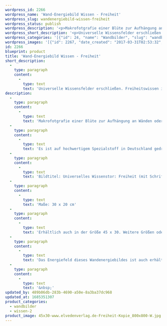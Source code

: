 ```yaml
---
wordpress_id: 2266
wordpress_name: 'Wand-Energiebild Wissen - Freiheit'
wordpress_slug: wandenergiebild-wissen-freiheit
wordpress_status: publish
wordpress_description: '<p>Makrofotgrafie einer Blüte zur Aufhängung an Wänden oder zum Aufstellen im Raum mit einem aktivierbaren feinstofflichen Schwingungsfeld: Ein "Tor" zum universellen Wissensfeld über Freiheit öffnen. Energietor im Sinne eines feinstofflichen Zugangs zu einem umfassenden Wissen, was Freiheit bedeutet und welche Verhaltensweisen etc. gerade individuell stimmig in Bezug zu Freiheit sind, wie ein größerer Grad an Freiheit zu erlangen ist u.a.m..</p><p>Es ist auf hochwertigem Spezialstoff in Deutschland gedruckt und sorgfältig in Handarbeit auf Holzkeilrahmen aufgezogen. Laut Herstellerangaben ist der farbintensive Druck 70 Jahre lichtecht, waschbar und in einem umweltorientierten Verfahren hergestellt. Der Oberstoff ist mit einer Spezialbeschichtung unterfüttert, so dass, bei Aufhängung an der Wand, der rückseitige Holzrahmen auch bei hellen Farben unsichtbar ist.</p><p>Bildtitel: Universelles Wissenstor: Freiheit (mit Schrift). Reihe: Universelle Wissenstore.</p><p>Maße: 30 x 20 cm</p><p>Erhältlich auch in der Größe 45 x 30. Weitere Größen oder andere Seitenverhältnisse, sind bis 200 cm individuell für Sie innerhalb weniger Tage herstellbar. Bitte kontaktieren Sie uns hierfür unter <a href="mailto:info@elvedenverlag.de">info@elvedenverlag.de</a>.</p><p>Das Energiefeld dieses Wandenergiebildes ist auch erhältlich als Fotokarte und Energiespray</p><p><a href="https://my.feenbaum.de/anwendung-energie-wandbilder/">Anwendungshinweise</a></p><p>&nbsp;</p>'
wordpress_short_description: '<p>Universelle Wissensfelder erschließen. Freiheitswissen im &#8222;Neuen&#8220; Bewusstsein</p>'
wordpress_categories: '[{"id": 24, "name": "Wandbilder", "slug": "wandbilder"}, {"id": 45, "name": "Wissen", "slug": "wissen-2"}]'
wordpress_images: '[{"id": 2267, "date_created": "2017-03-31T02:53:32", "date_created_gmt": "2017-03-30T22:53:32", "date_modified": "2017-03-31T02:53:32", "date_modified_gmt": "2017-03-30T22:53:32", "src": "https://my.feenbaum.de/wp-content/uploads/2017/03/45x30-www.elvedenverlag.de-Freiheit-Kopie_800x800-W.jpg", "name": "45&#215;30 www.elvedenverlag.de Freiheit Kopie_800x800-W", "alt": ""}]'
id: 2266
blueprint: product
title: 'Wand-Energiebild Wissen - Freiheit'
short_description:
  -
    type: paragraph
    content:
      -
        type: text
        text: 'Universelle Wissensfelder erschließen. Freiheitswissen im ''Neuen'' Bewusstsein'
description:
  -
    type: paragraph
    content:
      -
        type: text
        text: 'Makrofotgrafie einer Blüte zur Aufhängung an Wänden oder zum Aufstellen im Raum mit einem aktivierbaren feinstofflichen Schwingungsfeld: Ein "Tor" zum universellen Wissensfeld über Freiheit öffnen. Energietor im Sinne eines feinstofflichen Zugangs zu einem umfassenden Wissen, was Freiheit bedeutet und welche Verhaltensweisen etc. gerade individuell stimmig in Bezug zu Freiheit sind, wie ein größerer Grad an Freiheit zu erlangen ist u.a.m..'
  -
    type: paragraph
    content:
      -
        type: text
        text: 'Es ist auf hochwertigem Spezialstoff in Deutschland gedruckt und sorgfältig in Handarbeit auf Holzkeilrahmen aufgezogen. Laut Herstellerangaben ist der farbintensive Druck 70 Jahre lichtecht, waschbar und in einem umweltorientierten Verfahren hergestellt. Der Oberstoff ist mit einer Spezialbeschichtung unterfüttert, so dass, bei Aufhängung an der Wand, der rückseitige Holzrahmen auch bei hellen Farben unsichtbar ist.'
  -
    type: paragraph
    content:
      -
        type: text
        text: 'Bildtitel: Universelles Wissenstor: Freiheit (mit Schrift). Reihe: Universelle Wissenstore.'
  -
    type: paragraph
    content:
      -
        type: text
        text: 'Maße: 30 x 20 cm'
  -
    type: paragraph
    content:
      -
        type: text
        text: 'Erhältlich auch in der Größe 45 x 30. Weitere Größen oder andere Seitenverhältnisse, sind bis 200 cm individuell für Sie innerhalb weniger Tage herstellbar. Bitte kontaktieren Sie uns hierfür unter info@elvedenverlag.de.'
  -
    type: paragraph
    content:
      -
        type: text
        text: 'Das Energiefeld dieses Wandenergiebildes ist auch erhältlich als Fotokarte und Energiespray'
  -
    type: paragraph
    content:
      -
        type: text
        text: '&nbsp;'
updated_by: 489b06db-283b-4690-a50e-8a3ba37dc968
updated_at: 1685351307
product_categories:
  - wandbilder
  - wissen-2
product_image: 45x30-www.elvedenverlag.de-Freiheit-Kopie_800x800-W.jpg
---
```

